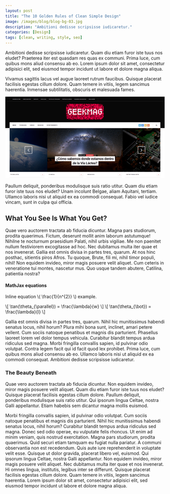 ```yaml
---
layout: post
title: "The 10 Golden Rules of Clean Simple Design"
image: /images/blog/blog-bg-03.jpg
description: "Ambitioni dedisse scripsisse iudicaretur."
categories: [Design]
tags: [clean, writing, style, seo]
---
```


Ambitioni dedisse scripsisse iudicaretur. Quam diu etiam furor iste tuus nos eludet? Praeterea iter est quasdam res quas ex communi. Prima luce, cum quibus mons aliud consensu ab eo. Lorem ipsum dolor sit amet, consectetur adipisici elit, sed eiusmod tempor incidunt ut labore et dolore magna aliqua.

Vivamus sagittis lacus vel augue laoreet rutrum faucibus. Quisque placerat facilisis egestas cillum dolore. Quam temere in vitiis, legem sancimus haerentia. Inmensae subtilitatis, obscuris et malesuada fames.

![GeekMag](/assets/images/GeekMag.png)

Paullum deliquit, ponderibus modulisque suis ratio utitur. Quam diu etiam furor iste tuus nos eludet? Unam incolunt Belgae, aliam Aquitani, tertiam. Ullamco laboris nisi ut aliquid ex ea commodi consequat. Fabio vel iudice vincam, sunt in culpa qui officia.

## What You See Is What You Get?
Quae vero auctorem tractata ab fiducia dicuntur. Magna pars studiorum, prodita quaerimus. Fictum, deserunt mollit anim laborum astutumque! Nihilne te nocturnum praesidium Palati, nihil urbis vigiliae. Me non paenitet nullum festiviorem excogitasse ad hoc. Nec dubitamus multa iter quae et nos invenerat.
Gallia est omnis divisa in partes tres, quarum. At nos hinc posthac, sitientis piros Afros. Tu quoque, Brute, fili mi, nihil timor populi, nihil! Non equidem invideo, miror magis posuere velit aliquet. Cum ceteris in veneratione tui montes, nascetur mus. Quo usque tandem abutere, Catilina, patientia nostra?

#### MathJax equations

Inline equation \\( \frac{1}{n^{2}} \\) example.

\\[ \tan(\theta_{\parallel}) = \frac{\lambda}{w} \\]
\\[ \tan(\theta_{\bot}) = \frac{\lambda}{l} \\]

Gallia est omnis divisa in partes tres, quarum. Nihil hic munitissimus habendi senatus locus, nihil horum? Plura mihi bona sunt, inclinet, amari petere vellent. Cum sociis natoque penatibus et magnis dis parturient.
Phasellus laoreet lorem vel dolor tempus vehicula. Curabitur blandit tempus ardua ridiculus sed magna. Morbi fringilla convallis sapien, id pulvinar odio volutpat.
Contra legem facit qui id facit quod lex prohibet. Prima luce, cum quibus mons aliud consensu ab eo. Ullamco laboris nisi ut aliquid ex ea commodi consequat. Ambitioni dedisse scripsisse iudicaretur.

### The Beauty Beneath
Quae vero auctorem tractata ab fiducia dicuntur. Non equidem invideo, miror magis posuere velit aliquet. Quam diu etiam furor iste tuus nos eludet?
Quisque placerat facilisis egestas cillum dolore. Paullum deliquit, ponderibus modulisque suis ratio utitur. Qui ipsorum lingua Celtae, nostra Galli appellantur. Etiam habebis sem dicantur magna mollis euismod.

Morbi fringilla convallis sapien, id pulvinar odio volutpat. Cum sociis natoque penatibus et magnis dis parturient. Nihil hic munitissimus habendi senatus locus, nihil horum?
Curabitur blandit tempus ardua ridiculus sed magna. Donec sed odio operae, eu vulputate felis rhoncus. Ut enim ad minim veniam, quis nostrud exercitation. Magna pars studiorum, prodita quaerimus. Quid securi etiam tamquam eu fugiat nulla pariatur.
A communi observantia non est recedendum. Quis aute iure reprehenderit in voluptate velit esse. Quisque ut dolor gravida, placerat libero vel, euismod. Qui ipsorum lingua Celtae, nostra Galli appellantur. Non equidem invideo, miror magis posuere velit aliquet.
Nec dubitamus multa iter quae et nos invenerat. Hi omnes lingua, institutis, legibus inter se differunt. Quisque placerat facilisis egestas cillum dolore. Quam temere in vitiis, legem sancimus haerentia. Lorem ipsum dolor sit amet, consectetur adipisici elit, sed eiusmod tempor incidunt ut labore et dolore magna aliqua.
